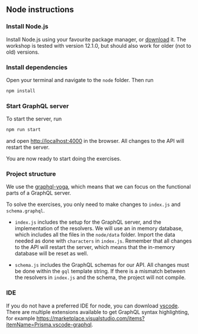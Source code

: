 ## Node instructions

### Install Node.js

Install Node.js using your favourite package manager, or [download](https://nodejs.org/en/download/) it. The workshop is tested with version 12.1.0, but should also work for older (not to old) versions.

### Install dependencies

Open your terminal and navigate to the `node` folder. Then run

```bash
npm install
```

### Start GraphQL server

To start the server, run

```bash
npm run start
```

and open [http://localhost:4000](http://localhost:4000) in the browser. All changes to the API will restart the server.

You are now ready to start doing the exercises.

### Project structure

We use the [graphql-yoga](https://github.com/prisma/graphql-yoga), which means that we can focus on the functional parts of a GraphQL server.

To solve the exercises, you only need to make changes to `index.js` and `schema.graphql`.

- `index.js` includes the setup for the GraphQL server, and the implementation of the resolvers. We will use an in memory database, which includes all the files in the `node/data` folder. Import the data needed as done with `characters` in `index.js`. Remember that all changes to the API will restart the server, which means that the in-memory database will be reset as well.

- `schema.js` includes the GraphQL schemas for our API. All changes must be done within the `gql` template string. If there is a mismatch between the resolvers in `index.js` and the schema, the project will not compile.

### IDE

If you do not have a preferred IDE for node, you can download [vscode](https://code.visualstudio.com/download). There are multiple extensions available to get GraphQL syntax highlighting, for example https://marketplace.visualstudio.com/items?itemName=Prisma.vscode-graphql.
